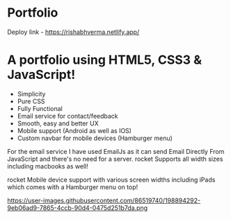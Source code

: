 # Portfolio

Deploy link - https://rishabhverma.netlify.app/

# A portfolio using HTML5, CSS3 & JavaScript!

- Simplicity
- Pure CSS 
- Fully Functional
- Email service for contact/feedback
- Smooth, easy and better UX
- Mobile support (Android as well as IOS)
- Custom navbar for mobile devices (Hamburger menu)

For the email service I have used EmailJs as it can send Email Directly From JavaScript and there's no need for a server.
rocket Supports all width sizes including macbooks as well!

rocket Mobile device support with various screen widths including iPads which comes with a Hamburger menu on top!


https://user-images.githubusercontent.com/86519740/198894292-9eb06ad9-7865-4ccb-90d4-0475d251b7da.png

